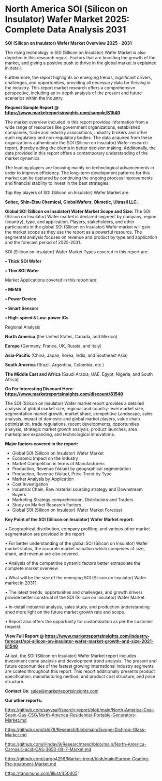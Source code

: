 # North America SOI (Silicon on Insulator) Wafer Market 2025: Complete Data Analysis 2031

<Strong> SOI (Silicon on Insulator) Wafer Market Overview 2025 - 2031</strong>

The rising technology in SOI (Silicon on Insulator) Wafer Market is also depicted in this research report. Factors that are boosting the growth of the market, and giving a positive push to thrive in the global market is explained in detail.

Furthermore, the report highlights on emerging trends, significant drivers, challenges, and opportunities, providing all necessary data for thriving in the industry. This report market research offers a comprehensive perspective, including an in-depth analysis of the present and future scenarios within the industry.

<strong>Request Sample Report @ <a href=https://www.marketreportsinsights.com/sample/81540>https://www.marketreportsinsights.com/sample/81540</a></strong>

The market overview included in this report provides information from a wide range of resources like government organizations, established companies, trade and industry associations, industry brokers and other such regulatory and non-regulatory bodies. The data acquired from these organizations authenticate the SOI (Silicon on Insulator) Wafer research report, thereby aiding the clients in better decision making. Additionally, the data provided in this report offers a contemporary understanding of the market dynamics.

The leading players are focusing mainly on technological advancements in order to improve efficiency. The long-term development patterns for this market can be captured by continuing the ongoing process improvements and financial stability to invest in the best strategies.

Top Key players of SOI (Silicon on Insulator) Wafer Market are:

<strong>Soitec, Shin-Etsu Chemical, GlobalWafers, Okmetic, Ultrasil LLC.</strong>

<strong><b>Global SOI (Silicon on Insulator) Wafer Market Scope and Size:</b></strong>
The SOI (Silicon on Insulator) Wafer market is declared segment by company, region (country), type, and application. Players, stakeholders, and other participants in the global SOI (Silicon on Insulator) Wafer market will gain the market scope as they use the report as a powerful resource. The segmental analysis focuses on revenue and product by type and application and the forecast period of 2025-2031.

SOI (Silicon on Insulator) Wafer Market Types covered in this report are:

<strong>• Thick SOI Wafer

• Thin SOI Wafer</strong>

Market Applications covered in this report are:

<strong>• MEMS

• Power Device

• Smart Sensors

• High-speed & Low-power ICs</strong> 

Regional Analysis

<strong>North America</strong> (the United States, Canada, and Mexico)

<strong>Europe</strong> (Germany, France, UK, Russia, and Italy)

<strong>Asia-Pacific</strong> (China, Japan, Korea, India, and Southeast Asia)

<strong>South America</strong> (Brazil, Argentina, Colombia, etc.)

<strong>The Middle East and Africa</strong> (Saudi Arabia, UAE, Egypt, Nigeria, and South Africa)

<strong>Go For Interesting Discount Here: <a href=https://www.marketreportsinsights.com/discount/81540>https://www.marketreportsinsights.com/discount/81540</a></strong>

The SOI (Silicon on Insulator) Wafer market report provides a detailed analysis of global market size, regional and country-level market size, segmentation market growth, market share, competitive Landscape, sales analysis, impact of domestic and global market players, value chain optimization, trade regulations, recent developments, opportunities analysis, strategic market growth analysis, product launches, area marketplace expanding, and technological innovations.

<strong><b>Major factors covered in the report:</b></strong>
<ul>
  <li>Global SOI (Silicon on Insulator) Wafer Market </li>
  <li>Economic Impact on the Industry</li>
  <li>Market Competition in terms of Manufacturers</li>
  <li>Production, Revenue (Value) by geographical segmentation</li>
  <li>Production, Revenue (Value), Price Trend by Type</li>
  <li>Market Analysis by Application</li>
  <li>Cost Investigation</li>
  <li>Industrial Chain, Raw material sourcing strategy and Downstream Buyers</li>
  <li>Marketing Strategy comprehension, Distributors and Traders</li>
  <li>Study on Market Research Factors</li>
  <li>Global SOI (Silicon on Insulator) Wafer Market Forecast</li>
</ul>

<strong><b>Key Point of the SOI (Silicon on Insulator) Wafer Market report:</b></strong>

• Geographical distribution, company profiling, and various other market segmentation are provided in the report.

• For better understanding of the global SOI (Silicon on Insulator) Wafer market status, the accurate market valuation which comprises of size, share, and revenue are also covered.

• Analysis of the competitive dynamic factors better extrapolate the complete market overview

• What will be the size of the emerging SOI (Silicon on Insulator) Wafer market in 2031?

• The latest trends, opportunities and challenges, and growth drivers provide better construal of the SOI (Silicon on Insulator) Wafer Market.

• In-detail industrial analysis, sales study, and production understanding shed more light on the future market growth rate and scope.

• Report also offers the opportunity for customization as per the customer request.

<strong><b>View Full Report @ <a href=https://www.marketreportsinsights.com/industry-forecast/soi-silicon-on-insulator-wafer-market-growth-and-size-2021-81540>https://www.marketreportsinsights.com/industry-forecast/soi-silicon-on-insulator-wafer-market-growth-and-size-2021-81540</a></b></strong>


At last, the SOI (Silicon on Insulator) Wafer Market report includes investment come analysis and development trend analysis. The present and future opportunities of the fastest growing international industry segments are coated throughout this report. This report additionally presents product specification, manufacturing method, and product cost structure, and price structure.

<strong>Contact Us:</strong>
sales@marketreportsinsights.com

<strong>Our other reports:</strong>

<a href=https://github.com/sayysaif/search-report/blob/main/North-America-Coal-Seam-Gas-CSG/North-America-Residential-Portable-Generators-Market.md>https://github.com/sayysaif/search-report/blob/main/North-America-Coal-Seam-Gas-CSG/North-America-Residential-Portable-Generators-Market.md</a>

<a href=https://github.com/Ishi78/Research/blob/main/Europe-Dichroic-Glass-Market.md>https://github.com/Ishi78/Research/blob/main/Europe-Dichroic-Glass-Market.md</a>

<a href=https://github.com/Hindavi9/Researchtrend/blob/main/North-America-Carnosic-acid-CAS-3650-09-7-Market.md>https://github.com/Hindavi9/Researchtrend/blob/main/North-America-Carnosic-acid-CAS-3650-09-7-Market.md</a>

<a href=https://github.com/cargo4256/Market-trend/blob/main/Europe-Coating-Pre-treatment-Market.md>https://github.com/cargo4256/Market-trend/blob/main/Europe-Coating-Pre-treatment-Market.md</a>

<a href=https://tanomuno.com/illust/450405>https://tanomuno.com/illust/450405</a>"
